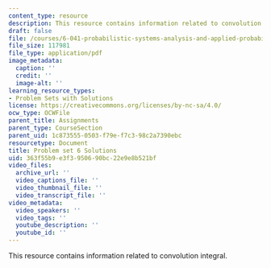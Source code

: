 ```yaml
---
content_type: resource
description: This resource contains information related to convolution integral.
draft: false
file: /courses/6-041-probabilistic-systems-analysis-and-applied-probability-fall-2010/363f55b9e3f3950690bc22e9e8b521bf_MIT6_041F10_assn06_sol.pdf
file_size: 117981
file_type: application/pdf
image_metadata:
  caption: ''
  credit: ''
  image-alt: ''
learning_resource_types:
- Problem Sets with Solutions
license: https://creativecommons.org/licenses/by-nc-sa/4.0/
ocw_type: OCWFile
parent_title: Assignments
parent_type: CourseSection
parent_uid: 1c873555-0503-f79e-f7c3-98c2a7390ebc
resourcetype: Document
title: Problem set 6 Solutions
uid: 363f55b9-e3f3-9506-90bc-22e9e8b521bf
video_files:
  archive_url: ''
  video_captions_file: ''
  video_thumbnail_file: ''
  video_transcript_file: ''
video_metadata:
  video_speakers: ''
  video_tags: ''
  youtube_description: ''
  youtube_id: ''
---
```

This resource contains information related to convolution integral.